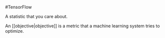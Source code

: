#TensorFlow

A statistic that you care about.

An [[objective|objective]] is a metric that a machine learning system
tries to optimize.

